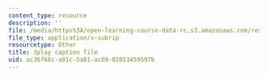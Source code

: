 ```yaml
---
content_type: resource
description: ''
file: /media/https%3A/open-learning-course-data-rc.s3.amazonaws.com/res-10-001-making-science-and-engineering-pictures-a-practical-guide-to-presenting-your-work-spring-2016/ac36f66ca01c5a01ac6902013459597b_oOb7kSyOP4s.vtt
file_type: application/x-subrip
resourcetype: Other
title: 3play caption file
uid: ac36f66c-a01c-5a01-ac69-02013459597b
---
```

